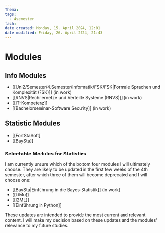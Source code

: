 ```yaml
---
Thema:
tags:
  - 4semester
fach: 
date created: Monday, 15. April 2024, 12:01
date modified: Friday, 26. April 2024, 21:43
---
```


# Modules

## Info Modules
- [[Uni2/Semester/4.Semester/Informatik/FSK/FSK|Formale Sprachen und Komplexität (FSK)]] (in work)
- [[RNVS|Rechnernetze und Verteilte Systeme (RNVS)]] (in work)
- [[IT-Kompetenz]]
- [[Bachelorseminar-Software Security]] (in work)

## Statistic Modules

- [[FortStaSoft]]
- [[BaySta]]

### Selectable Modules for Statistics

I am currently unsure which of the bottom four modules I will ultimately choose. They are likely to be updated in the first few weeks of the 4th semester, after which three of them will become deprecated and I will choose one:

- [[BaySta|Einführung in die Bayes-Statistik]] (in work)
- [[LiMo]] 
- [[I2ML]]
- [[Einführung in Python]] 

These updates are intended to provide the most current and relevant content. I will make my decision based on these updates and the modules' relevance to my future studies.
